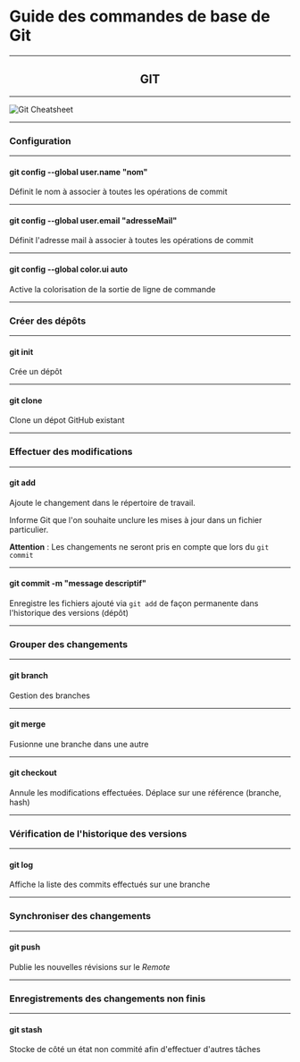 # Guide des commandes de base de Git

---

<h2 align="center">GIT</h2>

---

![Git Cheatsheet](https://upload.wikimedia.org/wikipedia/commons/thumb/d/d8/Git_operations.svg/1024px-Git_operations.svg.png)

---

### Configuration

---

#### git config --global user.name "nom"

Définit le nom à associer à toutes les opérations de commit

---

#### git config --global user.email "adresseMail"

Définit l'adresse mail à associer à toutes les opérations de commit

---

#### git config --global color.ui auto

Active la colorisation de la sortie de ligne de commande

---

### Créer des dépôts

---


#### git init

Crée un dépôt

--- 

#### git clone

Clone un dépot GitHub existant

---

### Effectuer des modifications

--- 

#### git add

Ajoute le changement dans le répertoire de travail.

Informe Git que l'on souhaite unclure les mises à jour dans un fichier particulier.

**Attention** : Les changements ne seront pris en compte que lors du ```git commit```

---

#### git commit -m "message descriptif"

Enregistre les fichiers ajouté via ```git add``` de façon permanente dans l'historique des versions (dépôt)

---

### Grouper des changements

---

#### git branch

Gestion des branches

---

#### git merge

Fusionne une branche dans une autre

---

#### git checkout

Annule les modifications effectuées.
Déplace sur une référence (branche, hash)

---

### Vérification de l'historique des versions

---

#### git log

Affiche la liste des commits effectués sur une branche

---

### Synchroniser des changements

---

#### git push

Publie les nouvelles révisions sur le *Remote*

---

### Enregistrements des changements non finis

---

#### git stash

Stocke de côté un état non commité afin d'effectuer d'autres tâches

